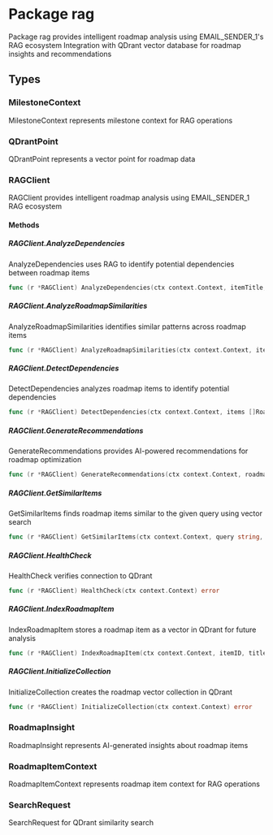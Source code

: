 # Package rag

Package rag provides intelligent roadmap analysis using EMAIL_SENDER_1's RAG ecosystem
Integration with QDrant vector database for roadmap insights and recommendations


## Types

### MilestoneContext

MilestoneContext represents milestone context for RAG operations


### QDrantPoint

QDrantPoint represents a vector point for roadmap data


### RAGClient

RAGClient provides intelligent roadmap analysis using EMAIL_SENDER_1 RAG ecosystem


#### Methods

##### RAGClient.AnalyzeDependencies

AnalyzeDependencies uses RAG to identify potential dependencies between roadmap items


```go
func (r *RAGClient) AnalyzeDependencies(ctx context.Context, itemTitle, itemDescription string) ([]RoadmapInsight, error)
```

##### RAGClient.AnalyzeRoadmapSimilarities

AnalyzeRoadmapSimilarities identifies similar patterns across roadmap items


```go
func (r *RAGClient) AnalyzeRoadmapSimilarities(ctx context.Context, items []RoadmapItemContext) ([]RoadmapInsight, error)
```

##### RAGClient.DetectDependencies

DetectDependencies analyzes roadmap items to identify potential dependencies


```go
func (r *RAGClient) DetectDependencies(ctx context.Context, items []RoadmapItemContext) ([]RoadmapInsight, error)
```

##### RAGClient.GenerateRecommendations

GenerateRecommendations provides AI-powered recommendations for roadmap optimization


```go
func (r *RAGClient) GenerateRecommendations(ctx context.Context, roadmapContext string) ([]RoadmapInsight, error)
```

##### RAGClient.GetSimilarItems

GetSimilarItems finds roadmap items similar to the given query using vector search


```go
func (r *RAGClient) GetSimilarItems(ctx context.Context, query string, limit int) ([]RoadmapInsight, error)
```

##### RAGClient.HealthCheck

HealthCheck verifies connection to QDrant


```go
func (r *RAGClient) HealthCheck(ctx context.Context) error
```

##### RAGClient.IndexRoadmapItem

IndexRoadmapItem stores a roadmap item as a vector in QDrant for future analysis


```go
func (r *RAGClient) IndexRoadmapItem(ctx context.Context, itemID, title, description string, metadata map[string]interface{}) error
```

##### RAGClient.InitializeCollection

InitializeCollection creates the roadmap vector collection in QDrant


```go
func (r *RAGClient) InitializeCollection(ctx context.Context) error
```

### RoadmapInsight

RoadmapInsight represents AI-generated insights about roadmap items


### RoadmapItemContext

RoadmapItemContext represents roadmap item context for RAG operations


### SearchRequest

SearchRequest for QDrant similarity search


